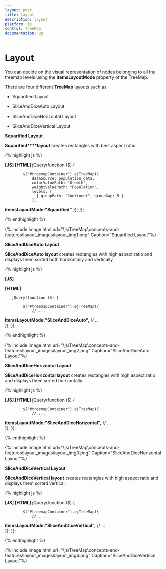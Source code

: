 ```yaml
---
layout: post
title: layout
description: layout
platform: js
control: TreeMap
documentation: ug
---
```


# Layout

You can decide on the visual representation of nodes belonging to all the treemap levels using the **itemsLayoutMode** property of the TreeMap.

There are four different **TreeMap** layouts such as

* Squarified Layout

* SliceAndDiceAuto Layout

* SliceAndDiceHorizontal Layout

* SliceAndDiceVertical Layout

**Squarified Layout**

**Squarified****layout** creates rectangles with best aspect ratio.

{% highlight js %}

**[JS]**
**[HTML]**
        jQuery(function ($) {

            $("#treemapContainer").ejTreeMap({
                dataSource: population_data,
                colorValuePath: "Growth",
                weightValuePath: "Population",                
                levels: [
                  { groupPath: "Continent", groupGap: 5 }
                ],
**itemsLayoutMode:"Squarified"**
            });
        });


{% endhighlight %}



{% include image.html url="\js\TreeMap\concepts-and-features\layout_images\layout_img1.png" Caption="Squarified Layout"%}

**SliceAndDiceAuto Layout**

**SliceAndDiceAuto layout** creates rectangles with high aspect ratio and displays them sorted both horizontally and vertically.

{% highlight js %}

**[JS]**

**[HTML]**

       jQuery(function ($) {

            $("#treemapContainer").ejTreeMap({
                // ...             
**itemsLayoutMode:"SliceAndDiceAuto",**
                // ...             
            });
        });


{% endhighlight %}



{% include image.html url="\js\TreeMap\concepts-and-features\layout_images\layout_img2.png" Caption="SliceAndDiceAuto Layout"%}

**SliceAndDiceHorizontal Layout**

**SliceAndDiceHorizontal layout** creates rectangles with high aspect ratio and displays them sorted horizontally.

{% highlight js %}

**[JS]**
**[HTML]**
       jQuery(function ($) {

            $("#treemapContainer").ejTreeMap({
                // ...   
**itemsLayoutMode:"SliceAndDiceHorizontal",**
                // ...   
            });
        });



{% endhighlight %}



{% include image.html url="\js\TreeMap\concepts-and-features\layout_images\layout_img3.png" Caption="SliceAndDiceHorizontal Layout"%}

**SliceAndDiceVertical Layout**

**SliceAndDiceVertical layout** creates rectangles with high aspect ratio and displays them sorted vertical.

{% highlight js %}

**[JS]**
**[HTML]**
        jQuery(function ($) {

            $("#treemapContainer").ejTreeMap({
                // ...   
 **itemsLayoutMode:"SliceAndDiceVertical",**
                // ...   
            });
        });



{% endhighlight %}



{% include image.html url="\js\TreeMap\concepts-and-features\layout_images\layout_img4.png" Caption="SliceAndDiceVertical Layout"%}


